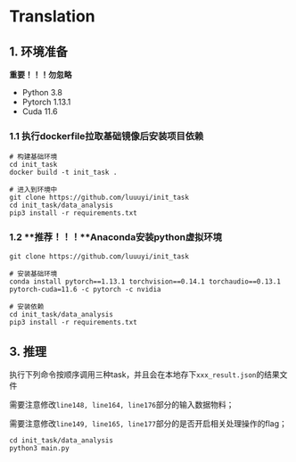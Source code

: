 # Translation

## 1. 环境准备

**重要！！！勿忽略**
- Python 3.8
- Pytorch 1.13.1
- Cuda 11.6

### 1.1 执行dockerfile拉取基础镜像后安装项目依赖
```
# 构建基础环境
cd init_task
docker build -t init_task .

# 进入到环境中
git clone https://github.com/luuuyi/init_task
cd init_task/data_analysis
pip3 install -r requirements.txt
```

### 1.2 **推荐！！！**Anaconda安装python虚拟环境
```
git clone https://github.com/luuuyi/init_task

# 安装基础环境
conda install pytorch==1.13.1 torchvision==0.14.1 torchaudio==0.13.1 pytorch-cuda=11.6 -c pytorch -c nvidia

# 安装依赖
cd init_task/data_analysis
pip3 install -r requirements.txt
```

## 3. 推理

执行下列命令按顺序调用三种task，并且会在本地存下`xxx_result.json`的结果文件

需要注意修改`line148, line164, line176`部分的输入数据物料；

需要注意修改`line149, line165, line177`部分的是否开启相关处理操作的flag；

```
cd init_task/data_analysis
python3 main.py
```